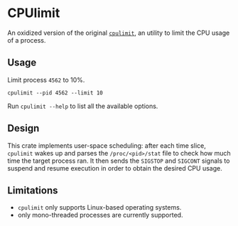 # CPUlimit

An oxidized version of the original [`cpulimit`](https://github.com/opsengine/cpulimit),
an utility to limit the CPU usage of a process.

## Usage

Limit process `4562` to 10%.

```console
cpulimit --pid 4562 --limit 10
```

Run `cpulimit --help` to list all the available options.

## Design

This crate implements user-space scheduling: after each time slice, `cpulimit` wakes up and parses 
the `/proc/<pid>/stat` file to check how much time the target process ran. 
It then sends the `SIGSTOP` and `SIGCONT` signals to suspend and resume execution in order to
obtain the desired CPU usage.

## Limitations

- `cpulimit` only supports Linux-based operating systems.
- only mono-threaded processes are currently supported.
